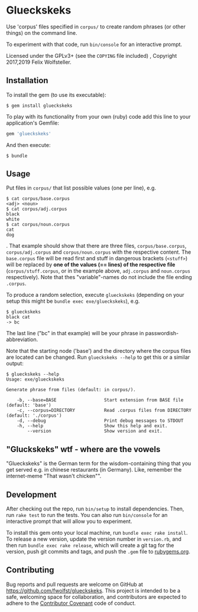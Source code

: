 # Glueckskeks

Use 'corpus' files specified in `corpus/` to create random phrases (or other things) on the command line.

To experiment with that code, run `bin/console` for an interactive prompt.

Licensed under the GPLv3+ (see the `COPYING` file included) , Copyright 2017,2019 Felix Wolfsteller.

## Installation

To install the gem (to use its executable):

    $ gem install glueckskeks

To play with its functionality from your own (ruby) code add this line to your application's Gemfile:

```ruby
gem 'glueckskeks'
```

And then execute:

    $ bundle

## Usage

Put files in `corpus/` that list possible values (one per line), e.g.

```
$ cat corpus/base.corpus
<adj> <noun>
$ cat corpus/adj.corpus
black
white
$ cat corpus/noun.corpus
cat
dog
```

. That example should show that there are three files, `corpus/base.corpus`, `corpus/adj.corpus` and `corpus/noun.corpus` with the respective content.
The `base.corpus` file will be read first and stuff in dangerous brackets (`<stuff>`) will be replaced by **one of the values (== lines) of the respective file** (`corpus/stuff.corpus`, or in the example above, `adj.corpus` and `noun.corpus` respectively).  Note that thes "variable"-names do not include the file ending `.corpus`.

To produce a random selection, execute `glueckskeks` (depending on your setup this might be `bundle exec exe/glueckskeks`), e.g.

```
$ glueckskeks
black cat
-> bc
```

The last line ("bc" in that example) will be your phrase in passwordish-abbreviation.

Note that the starting node ('base') and the directory where the corpus files are located can be changed.  Run `glueckskeks --help` to get this or a similar output:

    $ glueckskeks --help
    Usage: exe/glueckskeks
    
    Generate phrase from files (default: in corpus/).
    
        -b, --base=BASE                  Start extension from BASE file (default: 'base')
        -c, --corpus=DIRECTORY           Read .corpus files from DIRECTORY (default: './corpus')
        -d, --debug                      Print debug messages to STDOUT
        -h, --help                       Show this help and exit.
            --version                    Show version and exit.


## "Gluckskeks" wtf - where are the vowels

"Glueckskeks" is the German term for the wisdom-containing thing that you get served e.g. in chinese restaurants (in Germany).  Like, remember the internet-meme "That wasn't chicken"".

## Development

After checking out the repo, run `bin/setup` to install dependencies. Then, run `rake test` to run the tests. You can also run `bin/console` for an interactive prompt that will allow you to experiment.

To install this gem onto your local machine, run `bundle exec rake install`. To release a new version, update the version number in `version.rb`, and then run `bundle exec rake release`, which will create a git tag for the version, push git commits and tags, and push the `.gem` file to [rubygems.org](https://rubygems.org).

## Contributing

Bug reports and pull requests are welcome on GitHub at https://github.com/fwolfst/glueckskeks. This project is intended to be a safe, welcoming space for collaboration, and contributors are expected to adhere to the [Contributor Covenant](http://contributor-covenant.org) code of conduct.

